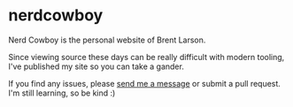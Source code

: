 # nerdcowboy

Nerd Cowboy is the personal website of Brent Larson.

Since viewing source these days can be really difficult with modern tooling, I've published my site so you can take a gander. 

If you find any issues, please [send me a message](https://nerdcowboy.com/contact) or submit a pull request. I'm still learning, so be kind :)